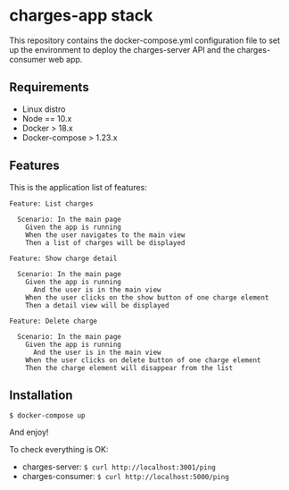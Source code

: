 # charges-app stack

This repository contains the docker-compose.yml configuration file to set up the environment to deploy the charges-server API and the charges-consumer web app.

## Requirements

- Linux distro
- Node == 10.x
- Docker > 18.x
- Docker-compose > 1.23.x

## Features

This is the application list of features:

```
Feature: List charges

  Scenario: In the main page
    Given the app is running
    When the user navigates to the main view
    Then a list of charges will be displayed
```

```
Feature: Show charge detail

  Scenario: In the main page
    Given the app is running
      And the user is in the main view
    When the user clicks on the show button of one charge element
    Then a detail view will be displayed
```

```
Feature: Delete charge

  Scenario: In the main page
    Given the app is running
      And the user is in the main view
    When the user clicks on delete button of one charge element
    Then the charge element will disappear from the list
```

## Installation

`$ docker-compose up`

And enjoy!

To check everything is OK:

- charges-server: `$ curl http://localhost:3001/ping`
- charges-consumer: `$ curl http://localhost:5000/ping`

